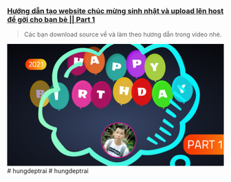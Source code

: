 ### [Hướng dẫn tạo website chúc mừng sinh nhật và upload lên host để gởi cho bạn bè || Part 1](https://youtu.be/I23yf5XIvpA)
> Các bạn download source về và làm theo hương dẫn trong video nhé.


![cover picture](./hpbd2021p1.jpg)
#   h u n g d e p t r a i 
 
 #   h u n g d e p t r a i 
 
 